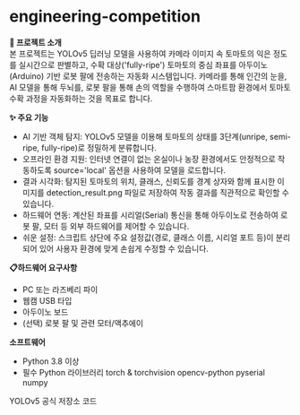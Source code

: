 # engineering-competition

**📖 프로젝트 소개**  
 본 프로젝트는 YOLOv5 딥러닝 모델을 사용하여 카메라 이미지 속 토마토의 익은 정도를 실시간으로 판별하고, 수확 대상('fully-ripe') 토마토의 중심 좌표를 아두이노(Arduino) 기반 로봇 팔에 전송하는 자동화 시스템입니다.
 카메라를 통해 인간의 눈을, AI 모델을 통해 두뇌를, 로봇 팔을 통해 손의 역할을 수행하여 스마트팜 환경에서 토마토 수확 과정을 자동화하는 것을 목표로 합니다.

**✨ 주요 기능**
 - AI 기반 객체 탐지: YOLOv5 모델을 이용해 토마토의 상태를 3단계(unripe, semi-ripe, fully-ripe)로 정밀하게 분류합니다.
 -  오프라인 환경 지원: 인터넷 연결이 없는 온실이나 농장 환경에서도 안정적으로 작동하도록 source='local' 옵션을 사용하여 모델을 로드합니다.
 - 결과 시각화: 탐지된 토마토의 위치, 클래스, 신뢰도를 경계 상자와 함께 표시한 이미지를 detection_result.png 파일로 저장하여 작동 결과를 직관적으로 확인할 수 있습니다.
 - 하드웨어 연동: 계산된 좌표를 시리얼(Serial) 통신을 통해 아두이노로 전송하여 로봇 팔, 모터 등 외부 하드웨어를 제어할 수 있습니다.
 - 쉬운 설정: 스크립트 상단에 주요 설정값(경로, 클래스 이름, 시리얼 포트 등)이 분리되어 있어 사용자 환경에 맞게 손쉽게 수정할 수 있습니다.

**📋하드웨어 요구사항**
 - PC 또는 라즈베리 파이
 - 웹캠 USB 타입
 - 아두이노 보드 
 - (선택) 로봇 팔 및 관련 모터/액추에이

**소프트웨어**
 - Python 3.8 이상
 - 필수 Python 라이브러리
    torch & torchvision
    opencv-python
    pyserial
    numpy




YOLOv5 공식 저장소 코드
